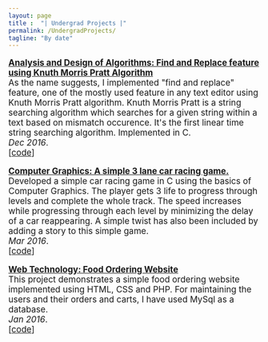 ```yaml
---
layout: page
title :  "| Undergrad Projects |" 
permalink: /UndergradProjects/
tagline: "By date"
---
```

<!--<div class="tagline">
<span class="page-title">Publications</span> <span class="page-tagline"><em>by Date</em></span>
</div>-->
<div class="manual-post" style="font-size: 17px">
<div>
<!--   <div class="manual manual-title">
  <strong>2017</strong>
  </div> -->
   
   <p>  <div class="manual-content">
  <a href="https://github.com/darshilpk3/Undergrad-Open-Ended-Problems/tree/master/AlgorithmsOEP"  style="font-weight: bolder;text-align: justify;text-justify: inter-word;">
      Analysis and Design of Algorithms: Find and Replace feature using Knuth Morris Pratt Algorithm</a><br>
      As the name suggests, I implemented "find and replace" feature, one of the mostly used feature in any text editor using Knuth Morris Pratt algorithm. Knuth Morris Pratt is a string searching algorithm which searches for a given string within a text based on mismatch occurence. It's the first linear time string searching algorithm. 
      Implemented in C.<br><i>Dec 2016</i>.<br><span>[<a href="https://github.com/darshilpk3/Undergrad-Open-Ended-Problems/tree/master/AlgorithmsOEP">code</a>]</span>
  </div>
</p>
   
   <p>  <div class="manual-content">
  <a  href="https://github.com/darshilpk3/Undergrad-Open-Ended-Problems/tree/master/ComputerGraphicsOEP"  style="font-weight: bolder;text-align: justify;text-justify: inter-word;">
      Computer Graphics: A simple 3 lane car racing game.</a><br>
      Developed a simple car racing game in C using the basics of Computer Graphics. The player gets 3 life to progress through levels and complete the whole track. The speed increases while progressing through each level by minimizing the delay of a car reappearing. A simple twist has also been included by adding a story to this simple game.<br><i>Mar 2016</i>.<br><span>[<a href="https://github.com/darshilpk3/Undergrad-Open-Ended-Problems/tree/master/ComputerGraphicsOEP">code</a>]</span>
  </div>
</p>
   
   <p>  <div class="manual-content">
  <a  href="https://github.com/darshilpk3/Undergrad-Open-Ended-Problems/tree/master/WebTechnologyOEP"  style="font-weight: bolder;text-align: justify;text-justify: inter-word;">
      Web Technology: Food Ordering Website</a><br>
      This project demonstrates a simple food ordering website implemented using HTML, CSS and PHP. For maintaining the users and their orders and carts, I have used MySql as a database.<br><i>Jan 2016</i>.<br><span>[<a href="https://github.com/darshilpk3/Undergrad-Open-Ended-Problems/tree/master/WebTechnologyOEP">code</a>]</span>
  </div>
</p> 
</div>
</div>



